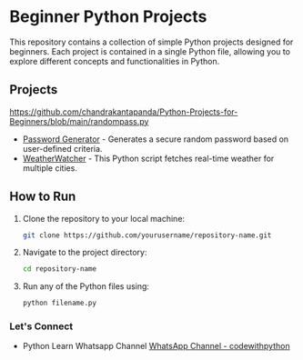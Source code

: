 # Beginner Python Projects

This repository contains a collection of simple Python projects designed for beginners. Each project is contained in a single Python file, allowing you to explore different concepts and functionalities in Python.

## Projects
https://github.com/chandrakantapanda/Python-Projects-for-Beginners/blob/main/randompass.py
- [Password Generator](randompass.py) - Generates a secure random password based on user-defined criteria.
- [WeatherWatcher](WeatherWatcher) - This Python script fetches real-time weather for multiple cities.

## How to Run

1. Clone the repository to your local machine:
   ```bash
   git clone https://github.com/yourusername/repository-name.git
   ```

2. Navigate to the project directory:
	```bash
	cd repository-name
	```

3. Run any of the Python files using:
	```bash
	python filename.py
	```
	

### Let's Connect
- Python Learn Whatsapp Channel [WhatsApp Channel - codewithpython](https://whatsapp.com/channel/0029Vb5urw8K0IBbTQ8NH53b)  
